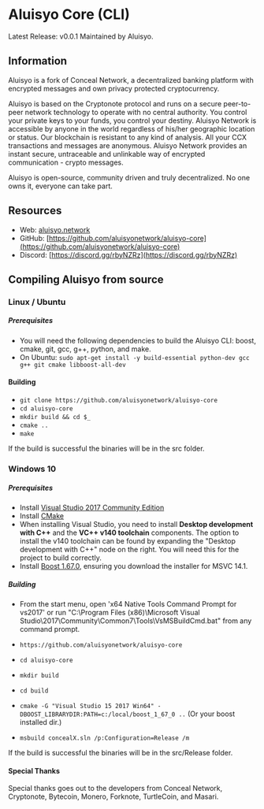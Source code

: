 # Aluisyo Core (CLI)
Latest Release: v0.0.1
Maintained by Aluisyo.

## Information
Aluisyo is a fork of Conceal Network, a decentralized banking platform with encrypted messages and own privacy protected cryptocurrency.

Aluisyo is based on the Cryptonote protocol and runs on a secure peer-to-peer network technology to operate with no central authority. You control your private keys to your funds, you control your destiny. Aluisyo Network is accessible by anyone in the world regardless of his/her geographic location or status. Our blockchain is resistant to any kind of analysis. All your CCX transactions and messages are anonymous. Aluisyo Network provides an instant secure, untraceable and unlinkable way of encrypted communication - crypto messages.

Aluisyo is open-source, community driven and truly decentralized. No one owns it, everyone can take part.

## Resources
- Web: [aluisyo.network](https://aluisyo.network/)
- GitHub: [https://github.com/aluisyonetwork/aluisyo-core](https://github.com/aluisyonetwork/aluisyo-core)
- Discord: [https://discord.gg/rbyNZRz](https://discord.gg/rbyNZRz)

## Compiling Aluisyo from source

### Linux / Ubuntu

##### Prerequisites

- You will need the following dependencies to build the Aluisyo CLI: boost, cmake, git, gcc, g++, python, and make.
- On Ubuntu: `sudo apt-get install -y build-essential python-dev gcc g++ git cmake libboost-all-dev`

#### Building

- `git clone https://github.com/aluisyonetwork/aluisyo-core`
- `cd aluisyo-core`
- `mkdir build && cd $_`
- `cmake ..`
- `make`

If the build is successful the binaries will be in the src folder.

### Windows 10

##### Prerequisites

- Install [Visual Studio 2017 Community Edition](https://www.visualstudio.com/thank-you-downloading-visual-studio/?sku=Community&rel=15&page=inlineinstall)
- Install [CMake](https://cmake.org/download/)
- When installing Visual Studio, you need to install **Desktop development with C++** and the **VC++ v140 toolchain** components. The option to install the v140 toolchain can be found by expanding the "Desktop development with C++" node on the right. You will need this for the project to build correctly.
- Install [Boost 1.67.0](https://boost.teeks99.com/bin/1.67.0/), ensuring you download the installer for MSVC 14.1.

##### Building

- From the start menu, open 'x64 Native Tools Command Prompt for vs2017' or run "C:\Program Files (x86)\Microsoft Visual Studio\2017\Community\Common7\Tools\VsMSBuildCmd.bat" from any command prompt.

- `https://github.com/aluisyonetwork/aluisyo-core`
- `cd aluisyo-core`
- `mkdir build`
- `cd build`
- `cmake -G "Visual Studio 15 2017 Win64" -DBOOST_LIBRARYDIR:PATH=c:/local/boost_1_67_0 ..` (Or your boost installed dir.)
- `msbuild concealX.sln /p:Configuration=Release /m`

If the build is successful the binaries will be in the src/Release folder.

#### Special Thanks
Special thanks goes out to the developers from Conceal Network, Cryptonote, Bytecoin, Monero, Forknote, TurtleCoin, and Masari.
